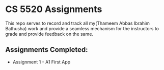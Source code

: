 # CS 5520 Assignments

This repo serves to record and track all my(Thameem Abbas Ibrahim Bathusha) work and provide a seamless mechanism for the instructors to grade and provide feedback on the same.

## Assignments Completed:

- Assignment 1 - A1 First App

